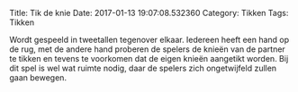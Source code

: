 Title: Tik de knie
Date: 2017-01-13 19:07:08.532360
Category: Tikken
Tags: Tikken

Wordt gespeeld in tweetallen tegenover elkaar. Iedereen heeft een hand op de rug, met de andere hand proberen de spelers de knieën van de partner te tikken en tevens te voorkomen dat de eigen knieën aangetikt worden. Bij dit spel is wel wat ruimte nodig, daar de spelers zich ongetwijfeld zullen gaan bewegen.